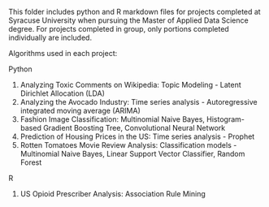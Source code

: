 This folder includes python and R markdown files for projects completed at Syracuse University when pursuing the Master of Applied Data Science degree. For projects completed in group, only portions completed individually are included.

Algorithms used in each project:

Python
1. Analyzing Toxic Comments on Wikipedia: Topic Modeling - Latent Dirichlet Allocation (LDA)
2. Analyzing the Avocado Industry: Time series analysis - Autoregressive integrated moving average (ARIMA)
3. Fashion Image Classification: Multinomial Naive Bayes, Histogram-based Gradient Boosting Tree, Convolutional Neural Network
4. Prediction of Housing Prices in the US: Time series analysis - Prophet
5. Rotten Tomatoes Movie Review Analysis: Classification models - Multinomial Naive Bayes, Linear Support Vector Classifier, Random Forest

R
1. US Opioid Prescriber Analysis: Association Rule Mining
